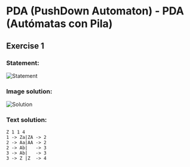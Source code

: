 # PDA (PushDown Automaton) - PDA (Autómatas con Pila)

## Exercise 1

### Statement:
![Statement](https://github.com/AdriCri22/Teoria-Computacion-TC-FIB/blob/main/PDA/Statements/Statement_1.png)

### Image solution:
![Solution](https://github.com/AdriCri22/Teoria-Computacion-TC-FIB/blob/main/PDA/Image_solutions/Image_sol_1.png)

### Text solution:
    Z 1 1 4
    1 -> Za|ZA -> 2
    2 -> Aa|AA -> 2
    2 -> Ab|   -> 3
    3 -> Ab|   -> 3
    3 -> Z |Z  -> 4
